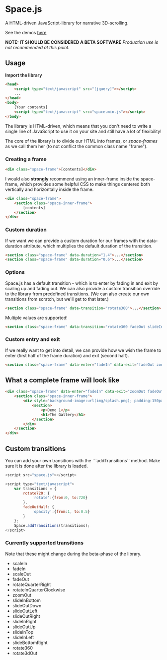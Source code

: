 # Space.js
A HTML-driven JavaScript-library for narrative 3D-scrolling.

See the demos [here](http://www.slashie.org/space.js/)

**NOTE: IT SHOULD BE CONSIDERED A BETA SOFTWARE**
*Production use is not recommended at this point.*

## Usage

**Import the library**
```html
<head>
	<script type="text/javascript" src="[jquery]"></script>
	...
</head>
<body>
	[Your contents]
	<script type="text/javascript" src="space.min.js"></script>
</body>
```

The library is HTML-driven, which means that you don't need to write a single line of JavaScript to use it on your site and still have a lot of flexibility!

The core of the library is to divide our HTML into frames, or *space-frames* as we call them her (to not conflict the common class name "frame").


### Creating a frame
```html
<div class="space-frame">[contents]</div>
```

I would also **strongly** recommend using an inner-frame inside the space-frame, which provides some helpful CSS to make things centered both vertically and horizontally inside the frame.

```html
<div class="space-frame">
	<section class="space-inner-frame">
		[contents]
	</section>
</div>
```

### Custom duration
If we want we can provide a custom duration for our frames with the data-duration attribute, which multiplies the default duration of the transition.

```html
<section class="space-frame" data-duration="1.4">...</section>
<section class="space-frame" data-duration="0.6">...</section>
```


### Options
Space.js has a default transition - which is to enter by fading in and exit by scaling up and fading out. We can also provide a custom transition override to the library from predefined transitions. (We can also create our own transitions from scratch, but we'll get to that later.)

```html
<section class="space-frame" data-transition="rotate360">...</section>
```

Multiple values are supported!

```html
<section class="space-frame" data-transition="rotate360 fadeOut slideInLeft">...</section>
```

### Custom entry and exit
If we really want to get into detail, we can provide how we wish the frame to enter (first half of the frame duration) and exit (second half).

```html
<section class="space-frame" data-enter="fadeIn" data-exit="fadeOut zoomOut">...</section>
```

## What a complete frame will look like
```html
<div class="space-frame" data-enter="fadeIn" data-exit="zoomOut fadeOut" data-duration="1.3">
	<section class="space-inner-frame">
		<div style="background-image:url(img/splash.png); padding:150px 200px;" class="bg">
			<section>
				<p>Demo 1</p>
				<h1>The Gallery</h1>
			</section>
		</div>
	</section>
</div>
```

## Custom transitions
You can add your own transitions with the ```addTransitions`` method. Make sure it is done after the library is loaded.

```javascript
<script src="space.js"></script>

<script type="text/javascript">
	var transitions = {
		rotate720: {
			'rotate':{from:0, to:720}
		},
		fadeOutHalf: {
			'opacity':{from:1, to:0.5}
		}
	};
	Space.addTransitions(transitions);
</script>
```

### Currently supported transitions
Note that these might change during the beta-phase of the library.

- scaleIn
- fadeIn
- scaleOut
- fadeOut
- rotateQuarterRight
- rotateInQuarterClockwise
- zoomOut
- slideInBottom
- slideOutDown
- slideOutLeft
- slideOutRight
- slideInRight
- slideOutUp
- slideInTop
- slideInLeft
- slideBottomRight
- rotate360
- rotate3dOut

